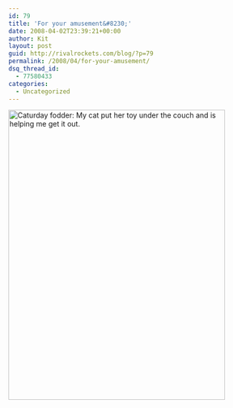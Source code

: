 ```yaml
---
id: 79
title: 'For your amusement&#8230;'
date: 2008-04-02T23:39:21+00:00
author: Kit
layout: post
guid: http://rivalrockets.com/blog/?p=79
permalink: /2008/04/for-your-amusement/
dsq_thread_id:
  - 77580433
categories:
  - Uncategorized
---
```

<img class="aligncenter size-full wp-image-78" title="Caturday fodder: My cat put her toy under the couch and is helping me get it out." src="http://rivalrockets.com/blog/wp-content/uploads/2008/04/pc250052.jpg" alt="Caturday fodder: My cat put her toy under the couch and is helping me get it out." width="428" height="572" />